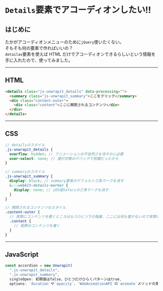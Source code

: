 # `Details`要素でアコーディオンしたい!!

## はじめに

たかがアコーディオンメニューのために`jQuery`使いたくない。  
そもそも何の要素で作ればいいの？  
`detailas`要素を使えば HTML だけでアコーディオンできるらしいという情報を手に入れたので、使ってみました。

---

## HTML

```html
<details class="js-unwrapit_details" data-processing="">
  <summary class="js-unwrapit_summary">ここをクリック</summary>
  <div class="content-outer">
    <div class="content">ここに開閉されるコンテンツ</div>
  </div>
</details>
```

---

## CSS

```scss
// detailsのスタイル
.js-unwrapit_details {
  overflow: hidden; // アニメーションの不自然さを消すのに必要
  user-select: none; // 連打対策のデバッグで邪魔だったから
}

// summaryのスタイル
.js-unwrapit_summary {
  display: block; // summary要素のデフォルト三角マークを消す
  &::-webkit-details-marker {
    display: none; // iOS版Safariの三角マークも消す
  }
}

// 開閉されるコンテンツのスタイル
.content-outer {
  // 実際にコンテンツを書くところはもうひとつ下の階層、ここには何も書かないので実際はいらない
  .content {
    // 実際のコンテンツを書く
  }
}
```

---

## JavaScript

```javascript
const accordion = new Unwrapit(
  ".js-unwrapit_details",
  ".js-unwrapit_summary",
  singleOpen: 初期値はfalse、ひとつだけひらくパターンはtrue,
  options: `duration`や`opacity`、`WebAnimationAPI`の`animate`メソッドの第三引数に渡すパラメータ);
```
